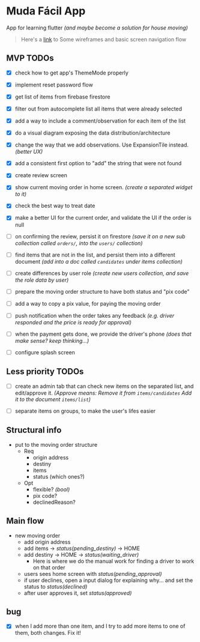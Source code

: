 # Muda Fácil App

App for learning flutter _(and maybe become a solution for house moving)_

> Here's a [link](https://drive.google.com/file/d/1ddqhjFzTeCn-ubGbUCgLDcDuqTYL2Z4N/view?usp=sharing) to Some wireframes and basic screen navigation flow

## MVP TODOs

- [x] check how to get app's ThemeMode properly
- [x] implement reset password flow
- [x] get list of items from firebase firestore
- [x] filter out from autocomplete list all items that were already selected
- [x] add a way to include a comment/observation for each item of the list
- [x] do a visual diagram exposing the data distribution/architecture
- [x] change the way that we add observations. Use ExpansionTile instead. _(better UX)_
- [x] add a consistent first option to "add" the string that were not found
- [x] create review screen
- [x] show current moving order in home screen. _(create a separated widget to it)_
- [x] check the best way to treat date
- [x] make a better UI for the current order, and validate the UI if the order is null
- [ ] on confirming the review, persist it on firestore _(save it on a new sub collection called `orders/`, into the `users/` collection)_
- [ ] find items that are not in the list, and persist them into a different document _(add into a doc called `candidates` under items collection)_
- [ ] create differences by user role _(create new users collection, and save the role data by user)_
- [ ] prepare the moving order structure to have both status and "pix code"
- [ ] add a way to copy a pix value, for paying the moving order
- [ ] push notification when the order takes any feedback _(e.g. driver responded and the price is ready for approval)_
- [ ] when the payment gets done, we provide the driver's phone _(does that make sense? keep thinking...)_

- [ ] configure splash screen

## Less priority TODOs

- [ ] create an admin tab that can check new items on the separated list, and edit/approve it. _(Approve means: Remove it from `items/candidates` Add it to the document `items/list`)_

- [ ] separate items on groups, to make the user's lifes easier

## Structural info

- put to the moving order structure
  - Req
    - origin address
    - destiny
    - items
    - status (which ones?)
  - Opt
    - flexible? _(bool)_
    - pix code?
    - declinedReason?

## Main flow

- new moving order
  - add origin address
  - add items -> _status(pending_destiny)_ -> HOME
  - add destiny -> HOME -> _status(waiting_driver)_
    - Here is where we do the manual work for finding a driver to work on that order
  - users sees home screen with _status(pending_approval)_
  - if user declines, open a input dialog for explaining why... and set the status to _status(declined)_
  - after user approves it, set _status(approved)_

## bug

- [x] when I add more than one item, and I try to add more items to one of them, both changes. Fix it!
